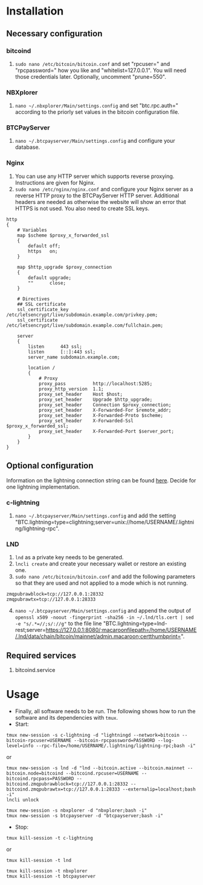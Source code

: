 # Installation
## Necessary configuration
### bitcoind
1. `sudo nano /etc/bitcoin/bitcoin.conf` and set "rpcuser=" and "rpcpassword=" how you like and "whitelist=127.0.0.1". You will need those credentials later. Optionally, uncomment "prune=550".

### NBXplorer
1. `nano ~/.nbxplorer/Main/settings.config` and set "btc.rpc.auth=" according to the priorly set values in the bitcoin configuration file.

### BTCPayServer
1. `nano ~/.btcpayserver/Main/settings.config` and configure your database.

### Nginx
1. You can use any HTTP server which supports reverse proxying. Instructions are given for Nginx.
2. `sudo nano /etc/nginx/nginx.conf` and configure your Nginx server as a reverse HTTP proxy to the BTCPayServer HTTP server. Additional headers are needed as otherwise the website will show an error that HTTPS is not used. You also need to create SSL keys.
```
http
{
    # Variables
    map $scheme $proxy_x_forwarded_ssl
    {
        default off;
        https   on;
    }

    map $http_upgrade $proxy_connection
    {
        default upgrade;
        ""      close;
    }

    # Directives
    ## SSL certificate
    ssl_certificate_key /etc/letsencrypt/live/subdomain.example.com/privkey.pem;
    ssl_certificate     /etc/letsencrypt/live/subdomain.example.com/fullchain.pem;

    server
    {
        listen      443 ssl;
        listen      [::]:443 ssl;
        server_name subdomain.example.com;

        location /
        {
            # Proxy
            proxy_pass          http://localhost:5285;
            proxy_http_version  1.1;
            proxy_set_header    Host $host;
            proxy_set_header    Upgrade $http_upgrade;
            proxy_set_header    Connection $proxy_connection;
            proxy_set_header    X-Forwarded-For $remote_addr;
            proxy_set_header    X-Forwarded-Proto $scheme;
            proxy_set_header    X-Forwarded-Ssl $proxy_x_forwarded_ssl;
            proxy_set_header    X-Forwarded-Port $server_port;
        }
    }
}
```

## Optional configuration
Information on the lightning connection string can be found [here](https://github.com/btcpayserver/BTCPayServer.Lightning). Decide for one lightning implementation.

### c-lightning
1. `nano ~/.btcpayserver/Main/settings.config` and add the setting "BTC.lightning=type=clightning;server=unix://home/USERNAME/.lightning/lightning-rpc".

### LND
1. `lnd` as a private key needs to be generated.
2. `lncli create` and create your necessary wallet or restore an existing one.
3. `sudo nano /etc/bitcoin/bitcoin.conf` and add the following parameters so that they are used and not applied to a mode which is not running.
```
zmqpubrawblock=tcp://127.0.0.1:28332
zmqpubrawtx=tcp://127.0.0.1:28333
```
4. `nano ~/.btcpayserver/Main/settings.config` and append the output of `openssl x509 -noout -fingerprint -sha256 -in ~/.lnd/tls.cert | sed -e "s/.*=//;s/://g"` to the file line "BTC.lightning=type=lnd-rest;server=https://127.0.0.1:8080/;macaroonfilepath=/home/USERNAME/.lnd/data/chain/bitcoin/mainnet/admin.macaroon;certthumbprint=".

## Required services
1. bitcoind.service

# Usage
* Finally, all software needs to be run. The following shows how to run the software and its dependencies with `tmux`.
* Start:
```
tmux new-session -s c-lightning -d "lightningd --network=bitcoin --bitcoin-rpcuser=USERNAME --bitcoin-rpcpassword=PASSWORD --log-level=info --rpc-file=/home/USERNAME/.lightning/lightning-rpc;bash -i"
```
or
```
tmux new-session -s lnd -d "lnd --bitcoin.active --bitcoin.mainnet --bitcoin.node=bitcoind --bitcoind.rpcuser=USERNAME --bitcoind.rpcpass=PASSWORD --bitcoind.zmqpubrawblock=tcp://127.0.0.1:28332 --bitcoind.zmqpubrawtx=tcp://127.0.0.1:28333 --externalip=localhost;bash -i"
lncli unlock
```

```
tmux new-session -s nbxplorer -d "nbxplorer;bash -i"
tmux new-session -s btcpayserver -d "btcpayserver;bash -i"
```
* Stop:
```
tmux kill-session -t c-lightning
```
or
```
tmux kill-session -t lnd
```

```
tmux kill-session -t nbxplorer
tmux kill-session -t btcpayserver
```
